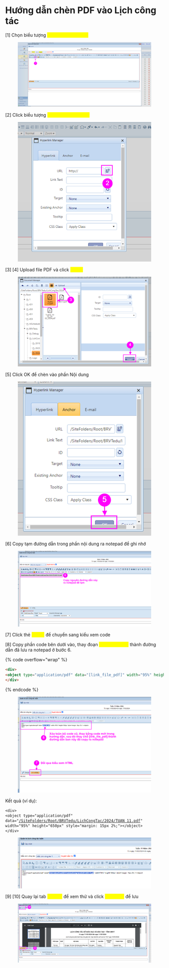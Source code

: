 # Hướng dẫn chèn PDF vào Lịch công tác

\[1] Chọn biểu tượng <mark style="color:yellow;">**Hyperlink Manager**</mark>

<figure><img src="../.gitbook/assets/image (119).png" alt=""><figcaption></figcaption></figure>

\[2] Click biểu tượng <mark style="color:yellow;">**Document Manager**</mark>

<figure><img src="../.gitbook/assets/image (120).png" alt=""><figcaption></figcaption></figure>

\[3] \[4] Upload file PDF và click <mark style="color:yellow;">**Insert**</mark>

<figure><img src="../.gitbook/assets/image (122).png" alt=""><figcaption></figcaption></figure>

\[5] Click OK để chèn vào phần Nội dung

<figure><img src="../.gitbook/assets/image (123).png" alt=""><figcaption></figcaption></figure>

\[6] Copy tạm đường dẫn trong phần nội dung ra notepad để ghi nhớ

<figure><img src="../.gitbook/assets/image (125).png" alt=""><figcaption></figcaption></figure>

\[7] Click thẻ <mark style="color:yellow;">**HTML**</mark> để chuyển sang kiểu xem code

\[8] Copy phần code bên dưới vào, thay đoạn <mark style="color:yellow;">**\[link\_file\_pdf]**</mark> thành đường dẫn đã lưu ra notepad ở bước 6.

{% code overflow="wrap" %}
```html
<div>
<object type="application/pdf" data="[link_file_pdf]" width="95%" height="650px" style="margin: 15px 2%;"></object>
</div>
```
{% endcode %}

<figure><img src="../.gitbook/assets/image (124).png" alt=""><figcaption></figcaption></figure>

Kết quả  (ví dụ):

<pre class="language-html" data-overflow="wrap"><code class="lang-html">&#x3C;div>
&#x3C;object type="application/pdf" data="<a data-footnote-ref href="#user-content-fn-1">/SiteFolders/Root/BRVTedu/LichCongTac/2024/TUAN 11.pdf</a>" width="95%" height="650px" style="margin: 15px 2%;">&#x3C;/object>
&#x3C;/div>
</code></pre>

<figure><img src="../.gitbook/assets/image (126).png" alt=""><figcaption></figcaption></figure>

\[9] \[10] Quay lại tab <mark style="color:yellow;">**Design**</mark> để xem thử và click <mark style="color:yellow;">**Cập nhật**</mark> để lưu

<figure><img src="../.gitbook/assets/image (127).png" alt=""><figcaption></figcaption></figure>

[^1]: link\_file\_pdf
